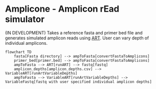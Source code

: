 # Amplicone - Amplicon rEad simulator 

(IN DEVELOPMENT) Takes a reference fasta and primer bed file and generates simulated amplicon reads using [ART](https://doi.org/10.1093/bioinformatics/btr708). User can vary depth of individual amplicons. 


```mermaid
flowchart TD
    fasta[Fasta directory] --> ampToFasta[convertFastaToAmplicons]
    primer_bed[primer.bed] --> ampToFasta[convertFastaToAmplicons]
    ampToFasta --> ART[runART] --> fastq[fastq]
    amplicon_depths[amplicon_depths.csv] --> VariableART[runArtVariableDepths]
    ampToFasta --> VariableART[runArtVariableDepths] --> VariableFastq[fastq with user specified individual amplicon depths]
```
